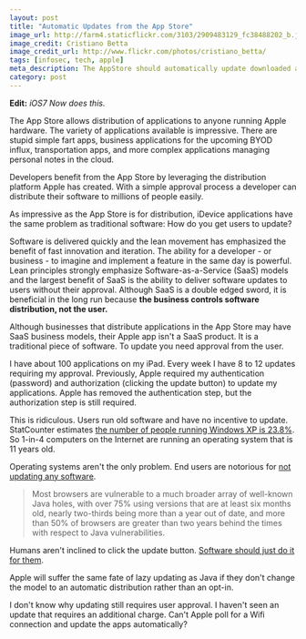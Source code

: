 ```yaml
---
layout: post
title: "Automatic Updates from the App Store"
image_url: http://farm4.staticflickr.com/3103/2909483129_fc38488202_b.jpg
image_credit: Cristiano Betta
image_credit_url: http://www.flickr.com/photos/cristiano_betta/
tags: [infosec, tech, apple]
meta_description: The AppStore should automatically update downloaded applications without user interaction.
category: post
---
```


__Edit:__ _iOS7 Now does this._

The App Store allows distribution of applications to anyone running Apple hardware. The variety of applications available is impressive. There are stupid simple fart apps, business applications for the upcoming BYOD influx, transportation apps, and more complex applications managing personal notes in the cloud.

Developers benefit from the App Store by leveraging the distribution platform Apple has created. With a simple approval process a developer can distribute their software to millions of people easily.

As impressive as the App Store is for distribution, iDevice applications have the same problem as traditional software: How do you get users to update?

Software is delivered quickly and the lean movement has emphasized the benefit of fast innovation and iteration. The ability for a developer - or business - to imagine and implement a feature in the same day is powerful. Lean principles strongly emphasize Software-as-a-Service (SaaS) models and the largest benefit of SaaS is the ability to deliver software updates to users without their approval. Although SaaS is a double edged sword, it is beneficial in the long run because __the business controls software distribution, not the user.__

Although businesses that distribute applications in the App Store may have SaaS business models, their Apple app isn't a SaaS product. It is a traditional piece of software. To update you need approval from the user.

I have about 100 applications on my iPad. Every week I have 8 to 12 updates requiring my approval. Previously, Apple required my authentication (password) and authorization (clicking the update button) to update my applications. Apple has removed the authentication step, but the authorization step is still required.

This is ridiculous. Users run old software and have no incentive to update. StatCounter estimates [the number of people running Windows XP is 23.8%][1]. So 1-in-4 computers on the Internet are running an operating system that is 11 years old.

Operating systems aren't the only problem. End users are notorious for [not updating any software][2].

> Most browsers are vulnerable to a much broader array of well-known Java holes, with over 75% using versions that are at least six months old, nearly two-thirds being more than a year out of date, and more than 50% of browsers are greater than two years behind the times with respect to Java vulnerabilities.

Humans aren't inclined to click the update button. [Software should just do it for them][3].

Apple will suffer the same fate of lazy updating as Java if they don't change the model to an automatic distribution rather than an opt-in.

I don't know why updating still requires user approval. I haven't seen an update that requires an additional charge. Can't Apple poll for a Wifi connection and update the apps automatically?

[1]: http://gs.statcounter.com/#os-ww-monthly-201212-201302 "majority of users want to run old software"
[2]: http://community.websense.com/blogs/securitylabs/archive/2013/03/25/how-are-java-attacks-getting-through.aspx
[3]: /2012/11/automatic-updates-are-the-future/
[4]: http://en.wikipedia.org/wiki/Windows_XP
